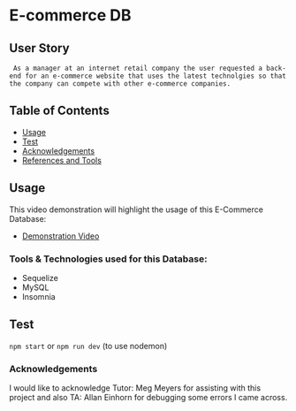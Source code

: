 # E-commerce DB

## User Story

``` As a manager at an internet retail company the user requested a back-end for an e-commerce website that uses the latest technolgies so that the company can compete with other e-commerce companies.```


## Table of Contents

- [Usage](#usage)
- [Test](#test)
- [Acknowledgements](#acknowledgements)
- [References and Tools](#ReferencesandToolsareasfollows:)


## Usage

This video demonstration will highlight the usage of this E-Commerce Database:

* [Demonstration Video](https://drive.google.com/file/d/1zhq5AaMmzZy9MEEZMrFVBFxFFssxewua/view)

### Tools & Technologies used for this Database:

- Sequelize
- MySQL
- Insomnia


## Test
```npm start``` or ```npm run dev``` (to use nodemon)

### Acknowledgements

I would like to acknowledge Tutor: Meg Meyers for assisting with this project and also TA: Allan Einhorn for debugging some errors I came across.
